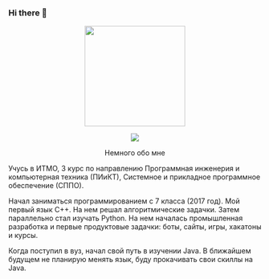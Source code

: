 ### Hi there 👋
<div id="header" align="center">
  <img src="https://media.giphy.com/media/v1.Y2lkPTc5MGI3NjExYWczMnQxcTBiMnRxcDEycWFnbG9oam9kaTduMHdtdG01djY2cGNneCZlcD12MV9pbnRlcm5hbF9naWZfYnlfaWQmY3Q9Zw/iIqmM5tTjmpOB9mpbn/giphy.gif" width="200"/>

  ![](https://komarev.com/ghpvc/?username=BorisovAlexspb)

  Немного обо мне
</div>
 <div>
   Учусь в ИТМО, 3 курс по направлению Программная инженерия и компьютерная техника (ПИиКТ), Системное и прикладное программное обеспечение (СППО).

Начал заниматься программированием с 7 класса (2017 год). Мой первый язык С++. На нем решал алгоритмические задачки. Затем параллельно стал изучать Python. На нем началась промышленная разработка и первые продуктовые задачки: боты, сайты, игры, хакатоны и курсы.

Когда поступил в вуз, начал свой путь в изучении Java. В ближайшем будущем не планирую менять язык, буду прокачивать свои скиллы на Java.
 </div>
<!--
**BorisovAlexspb/BorisovAlexspb** is a ✨ _special_ ✨ repository because its `README.md` (this file) appears on your GitHub profile.

Here are some ideas to get you started:

- 🔭 I’m currently working on ...
- 🌱 I’m currently learning ...
- 👯 I’m looking to collaborate on ...
- 🤔 I’m looking for help with ...
- 💬 Ask me about ...
- 📫 How to reach me: ...
- 😄 Pronouns: ...
- ⚡ Fun fact: ...
-->
